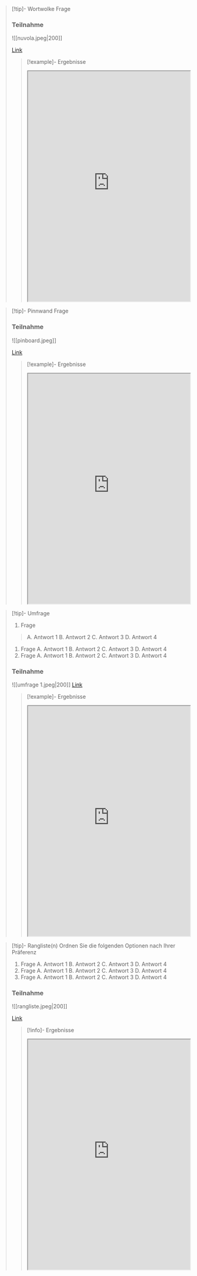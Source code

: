 >[!tip]- Wortwolke
>Frage
> ### Teilnahme
>![[nuvola.jpeg|200]]
>
>[Link](https://nuvola.streamlit.app)
>>[!example]- Ergebnisse
>>
>><iframe width="100%" height="600" src="https://nuvole.streamlit.app/?embed=true" allowfullscreen allow="geolocation *; autoplay; encrypted-media"></iframe>

>[!tip]- Pinnwand
>Frage
> ### Teilnahme
>![[pinboard.jpeg]]
>
>[Link](https://pinboard.streamlit.app)
>>[!example]- Ergebnisse
>>
>><iframe width="100%" height="600" src="https://pinboarde.streamlit.app/?embed=true" allowfullscreen allow="geolocation *; autoplay; encrypted-media"></iframe>

>[!tip]- Umfrage
>1. Frage
>>A. Antwort 1
>>B. Antwort 2
>>C. Antwort 3
>>D. Antwort 4
>1. Frage
>	A. Antwort 1
>	B. Antwort 2
>	C. Antwort 3
>	D. Antwort 4
>3. Frage
>	A. Antwort 1
>	B. Antwort 2
>	C. Antwort 3
>	D. Antwort 4
>
>### Teilnahme
>![[umfrage 1.jpeg|200]]
>[Link](https://umfrage.streamlit.app)
>
>>[!example]- Ergebnisse
>>
>><iframe width="100%" height="600" src="https://ergebnisse.streamlit.app/?embed=true" allowfullscreen allow="geolocation *; autoplay; encrypted-media"></iframe>

>[!tip]- Rangliste(n)
>Ordnen Sie die folgenden Optionen nach Ihrer Präferenz
>1. Frage
>	A. Antwort 1
>	B. Antwort 2
>	C. Antwort 3
>	D. Antwort 4
>2. Frage
>	A. Antwort 1
>	B. Antwort 2
>	C. Antwort 3
>	D. Antwort 4
>3. Frage
>	A. Antwort 1
>	B. Antwort 2
>	C. Antwort 3
>	D. Antwort 4
>
>### Teilnahme
>![[rangliste.jpeg|200]]
>
>[Link](https://rangliste.streamlit.app)
>
>>[!info]- Ergebnisse
>>
>><iframe width="100%" height="600" src="https://ranglisten.streamlit.app/?embed=true" allowfullscreen allow="geolocation *; autoplay; encrypted-media"></iframe>


